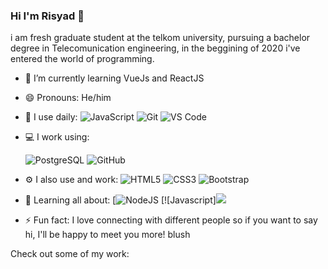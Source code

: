 ### Hi I'm Risyad 👋

i am fresh graduate student at the telkom university, pursuing a bachelor degree in Telecomunication engineering, in the beggining of 2020 i've entered the world of programming. 

- 🌱 I’m currently learning VueJs and ReactJS
- 😄 Pronouns: He/him

- 🚀 I use daily:
  ![JavaScript](https://img.shields.io/badge/-JavaScript-black?style=plastic&logo=javascript)
  ![Git](https://img.shields.io/badge/-Git-black?style=plastic&logo=git)
  ![VS Code](https://img.shields.io/badge/-VS%20Code-007ACC?style=plastic&logo=visual-studio-code)
- 💻 I work using:

  ![PostgreSQL](https://img.shields.io/badge/-PostgreSQL-336791?style=plastic&logo=postgresql) ![GitHub](https://img.shields.io/badge/-GitHub-181717?style=plastic&logo=github)

- ⚙️ I also use and work: 
  ![HTML5](https://img.shields.io/badge/-HTML5-E34F26?style=plastic&logo=html5&logoColor=white)
  ![CSS3](https://img.shields.io/badge/-CSS3-1572B6?style=plastic&logo=css3)
  ![Bootstrap](https://img.shields.io/badge/-Bootstrap-563D7C?style=plastic&logo=bootstrap)
- 🌱 Learning all about:
 [![NodeJS](<img src="https://img.shields.io/badge/node.js%20-%2343853D.svg?&style=for-the-badge&logo=node.js&logoColor=white"/>)
 [![Javascript]<img src="https://img.shields.io/badge/javascript%20-%23323330.svg?&style=for-the-badge&logo=javascript&logoColor=%23F7DF1E"/>

- ⚡️ Fun fact: I love connecting with different people so if you want to say hi, I'll be happy to meet you more! blush

Check out some of my work:
